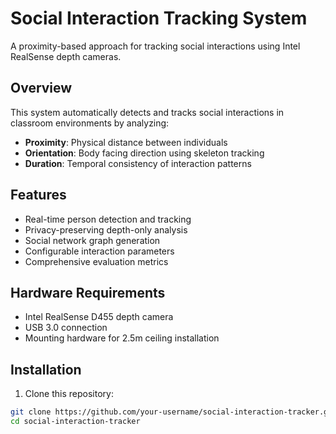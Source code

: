 # Social Interaction Tracking System

A proximity-based approach for tracking social interactions using Intel RealSense depth cameras.

## Overview

This system automatically detects and tracks social interactions in classroom environments by analyzing:

- **Proximity**: Physical distance between individuals
- **Orientation**: Body facing direction using skeleton tracking
- **Duration**: Temporal consistency of interaction patterns

## Features

- Real-time person detection and tracking
- Privacy-preserving depth-only analysis
- Social network graph generation
- Configurable interaction parameters
- Comprehensive evaluation metrics

## Hardware Requirements

- Intel RealSense D455 depth camera
- USB 3.0 connection
- Mounting hardware for 2.5m ceiling installation

## Installation

1. Clone this repository:

```bash
git clone https://github.com/your-username/social-interaction-tracker.git
cd social-interaction-tracker
```
